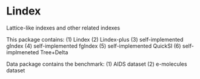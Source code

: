 Lindex
======

Lattice-like indexes and other related indexes

This package contains: 
(1) Lindex
(2) Lindex-plus
(3) self-implemented gIndex
(4) self-implemented fgIndex
(5) self-implemented QuickSI
(6) self-implmeneted Tree+Delta

Data package contains the benchmark:
(1) AIDS dataset
(2) e-molecules dataset

